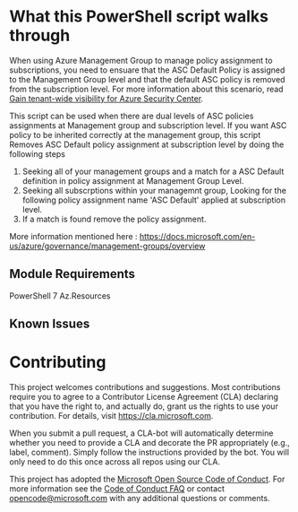 
# What this PowerShell script walks through

When using Azure Management Group to manage policy assignment to subscriptions, you need to ensuare that the ASC Default Policy is assigned to the Management Group level and that the default ASC policy is removed from the subscription level. For more information about this scenario, read [Gain tenant-wide visibility for Azure Security Center](https://docs.microsoft.com/en-us/azure/security-center/security-center-management-groups).

This script can be used when there are dual levels of ASC policies assignments at Management group and subscription level. If you want ASC policy to be inherited correctly at the management group, 
  this script Removes ASC Default policy assignment at subscription level by doing the following steps

  1. Seeking all of your management groups and a match for a ASC Default definition in policy assignment at Management Group Level.
  2. Seeking all subscrptions within your managemnt group, Looking for the following policy assignment name 'ASC Default' applied at subscription level.
  3. If a match is found remove the policy assignment.

More information mentioned here : https://docs.microsoft.com/en-us/azure/governance/management-groups/overview


## Module Requirements

  PowerShell 7
  Az.Resources


## Known Issues
    

# Contributing

This project welcomes contributions and suggestions.  Most contributions require you to agree to a
Contributor License Agreement (CLA) declaring that you have the right to, and actually do, grant us
the rights to use your contribution. For details, visit https://cla.microsoft.com.

When you submit a pull request, a CLA-bot will automatically determine whether you need to provide
a CLA and decorate the PR appropriately (e.g., label, comment). Simply follow the instructions
provided by the bot. You will only need to do this once across all repos using our CLA.

This project has adopted the [Microsoft Open Source Code of Conduct](https://opensource.microsoft.com/codeofconduct/).
For more information see the [Code of Conduct FAQ](https://opensource.microsoft.com/codeofconduct/faq/) or
contact [opencode@microsoft.com](mailto:opencode@microsoft.com) with any additional questions or comments.
